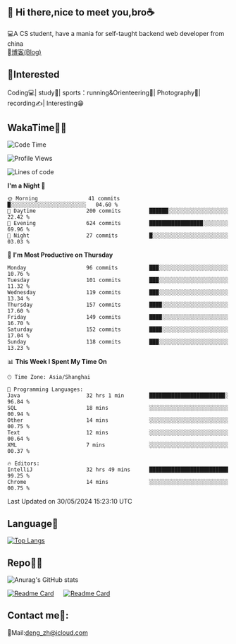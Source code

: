 👋 Hi there,nice to meet you,bro☕
---
💻A CS student, have a mania for self-taught backend web developer from china   
📌[博客(Blog)](https://github.com/HealUP/MyBlog)

 <!-- waka-box start -->
 <!-- waka-box end -->
 
🧲**Interested**
--
Coding💻| study📖| sports：running&Orienteering🏃‍| Photography📸| recording✍️| Interesting😁

WakaTime👨‍💻
---
<!--START_SECTION:waka-->
![Code Time](http://img.shields.io/badge/Code%20Time-1%2C220%20hrs%204%20mins-blue)

![Profile Views](http://img.shields.io/badge/Profile%20Views-0-blue)

![Lines of code](https://img.shields.io/badge/From%20Hello%20World%20I%27ve%20Written-205.0%20thousand%20lines%20of%20code-blue)

**I'm a Night 🦉** 

```text
🌞 Morning                41 commits          █░░░░░░░░░░░░░░░░░░░░░░░░   04.60 % 
🌆 Daytime                200 commits         ██████░░░░░░░░░░░░░░░░░░░   22.42 % 
🌃 Evening                624 commits         █████████████████░░░░░░░░   69.96 % 
🌙 Night                  27 commits          █░░░░░░░░░░░░░░░░░░░░░░░░   03.03 % 
```
📅 **I'm Most Productive on Thursday** 

```text
Monday                   96 commits          ███░░░░░░░░░░░░░░░░░░░░░░   10.76 % 
Tuesday                  101 commits         ███░░░░░░░░░░░░░░░░░░░░░░   11.32 % 
Wednesday                119 commits         ███░░░░░░░░░░░░░░░░░░░░░░   13.34 % 
Thursday                 157 commits         ████░░░░░░░░░░░░░░░░░░░░░   17.60 % 
Friday                   149 commits         ████░░░░░░░░░░░░░░░░░░░░░   16.70 % 
Saturday                 152 commits         ████░░░░░░░░░░░░░░░░░░░░░   17.04 % 
Sunday                   118 commits         ███░░░░░░░░░░░░░░░░░░░░░░   13.23 % 
```


📊 **This Week I Spent My Time On** 

```text
🕑︎ Time Zone: Asia/Shanghai

💬 Programming Languages: 
Java                     32 hrs 1 min        ████████████████████████░   96.84 % 
SQL                      18 mins             ░░░░░░░░░░░░░░░░░░░░░░░░░   00.94 % 
Other                    14 mins             ░░░░░░░░░░░░░░░░░░░░░░░░░   00.75 % 
Text                     12 mins             ░░░░░░░░░░░░░░░░░░░░░░░░░   00.64 % 
XML                      7 mins              ░░░░░░░░░░░░░░░░░░░░░░░░░   00.37 % 

🔥 Editors: 
IntelliJ                 32 hrs 49 mins      █████████████████████████   99.25 % 
Chrome                   14 mins             ░░░░░░░░░░░░░░░░░░░░░░░░░   00.75 % 
```


 Last Updated on 30/05/2024 15:23:10 UTC
<!--END_SECTION:waka-->

Language🚀
---
[![Top Langs](https://github-readme-stats.vercel.app/api/top-langs/?username=HealUP&layout=compact&hide_border=true)](https://github.com/HealUP)

Repo🧑‍💻
---
![Anurag's GitHub stats](https://github-readme-stats.vercel.app/api?username=HealUP&count_private=true&show_icons=true&theme=gruvbox&hide_border=true) 

[![Readme Card](https://github-readme-stats.vercel.app/api/pin/?username=HealUP&repo=InternetEy&theme=transparent)](https://github.com/HealUP/InternetEy) &emsp;
[![Readme Card](https://github-readme-stats.vercel.app/api/pin/?username=HealUP&repo=CampusExperience&theme=transparent)](https://github.com/HealUP/CampusExperience)


Contact me📱:
---
📮Mail:deng_zh@icloud.com  
